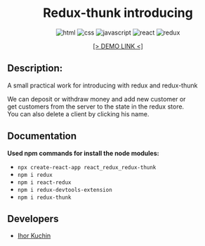 <h1 align="center">
  Redux-thunk introducing
</h1>

<p align="center">
  <img src="https://img.shields.io/badge/-html-red" alt="html">
  <img src="https://img.shields.io/badge/-css-blue" alt="css">
  <img src="https://img.shields.io/badge/-javascript-yellow" alt="javascript">
  <img src="https://img.shields.io/badge/-react-cyan" alt="react">
  <img src="https://img.shields.io/badge/-redux-blueviolet" alt="redux"> <br>
</p>

<p align="center">
  <a href="https://ik-web.github.io/redux-thunk/">[> DEMO LINK <]</a> 
</p>

## Description:

A small practical work for introducing with redux and redux-thunk

We can deposit or withdraw money and add new customer or <br>
get customers from the server to the state in the redux store. <br>
You can also delete a client by clicking his name.

## Documentation

**Used npm commands for install the node modules:**
- `npx create-react-app react_redux_redux-thunk`
- `npm i redux`
- `npm i react-redux`
- `npm i redux-devtools-extension`
- `npm i redux-thunk`

## Developers

- [Ihor Kuchin](https://github.com/ik-web)
